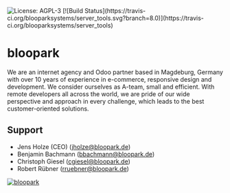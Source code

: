 <img class="oe_picture" alt="License: AGPL-3" src="https://img.shields.io/badge/licence-AGPL--3-blue.svg">
[![Build Status](https://travis-ci.org/blooparksystems/server_tools.svg?branch=8.0)](https://travis-ci.org/blooparksystems/server_tools)


bloopark
========

We are an internet agency and Odoo partner based in Magdeburg, Germany with over 10 years of experience in e-commerce, responsive design and development.
We consider ourselves as A-team, small and efficient.
With remote developers all across the world, we are pride of our wide perspective and approach in every challenge, which leads to the best customer-oriented solutions.


Support
------- 

* Jens Holze (CEO) (jholze@bloopark.de)
* Benjamin Bachmann (bbachmann@bloopark.de)
* Christoph Giesel (cgiesel@bloopark.de)
* Robert Rübner (rruebner@bloopark.de)

<a href="http://bloopark.de/">
<img class="oe_picture" alt="bloopark" src="http://bloopark.de/logo.png">
</a>
